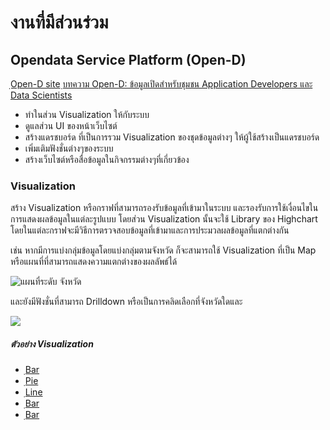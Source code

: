 # งานที่มีส่วนร่วม
## Opendata Service Platform (Open-D)
[ฺOpen-D site](https://api.data.go.th/opend/ "Open-D")
[ฺบทความ Open-D: ข้อมูลเปิดสำหรับชุมชน Application Developers และ Data Scientists](https://www.nectec.or.th/innovation/innovation-software/opendata_2.html "Open-D")
- ทำในส่วน Visualization ให้กับระบบ 
- ดูแลส่วน UI ของหน้าเว็บไซต์
- สร้างแดรชบอร์ด ที่เป็นการรวม Visualization ของชุดข้อมูลต่างๆ ให้ผู้ใช้สร้างเป็นแดรชบอร์ด
- เพิ่มเติมฟังชั่นต่างๆของระบบ
- สร้างเว็บไซต์หรือสื่อข้อมูลในกิจกรรมต่างๆที่เกี่ยวข้อง


### Visualization
สร้าง Visualization หรือกราฟที่สามารถรองรับข้อมูลที่เข้ามาในระบบ และรองรับการใช้เงื่อนไขในการแสดงผลข้อมูลในแต่ละรูปแบบ โดยส่วน Visualization นั้นจะใช้ Library ของ Highchart 
โดยในแต่ละกราฟจะมีวิธีการตรวจสอบข้อมูลที่เข้ามาและการประมวลผลข้อมูลที่แตกต่างกัน 

เช่น หากมีการแบ่งกลุ่มข้อมูลโดยแบ่งกลุ่มตามจังหวัด ก็จะสามารถใช้ Visualization ที่เป็น Map หรือแผนที่ที่สามารถแสดงความแตกต่างของผลลัพธ์ได้

![แผนที่ระดับ จังหวัด](assets/aboutWork/map_pro.png)


 และยังมีฟังชั่นที่สามารถ Drilldown หรือเป็นการคลิดเลือกที่จังหวัดใดและ

![](assets/aboutWork/map_pro.png)


##### ตัวอย่าง Visualization
- [ฺBar](https://github.com/pandao/editor.md "Heading link")
- [ฺPie](https://github.com/pandao/editor.md "Heading link")
- [ฺLine](https://github.com/pandao/editor.md "Heading link")
- [ฺBar](https://github.com/pandao/editor.md "Heading link")
- [ฺBar](https://github.com/pandao/editor.md "Heading link")

